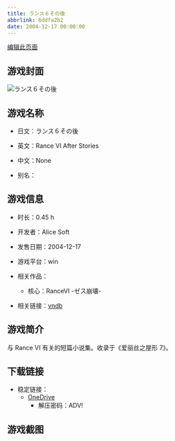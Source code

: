 ```yaml
---
title: ランス６その後
abbrlink: 6ddfa2b2
date: 2004-12-17 00:00:00
---
```

[编辑此页面](https://github.com/ACG-3/ADV3-source/blob/main/source/_posts/games/%E3%83%A9%E3%83%B3%E3%82%B9%EF%BC%96%E3%81%9D%E3%81%AE%E5%BE%8C.md)

## 游戏封面

![ランス６その後](https://pan.timero.xyz/onedrive/img_lib_001/%E3%83%A9%E3%83%B3%E3%82%B9%EF%BC%96%E3%81%9D%E3%81%AE%E5%BE%8C_cover.avif)


## 游戏名称

- 日文：ランス６その後
- 英文：Rance VI After Stories
- 中文：None

- 别名：


## 游戏信息

- 时长：0.45 h
- 开发者：Alice Soft
- 发售日期：2004-12-17
- 游戏平台：win
- 相关作品：
   - 核心：RanceVI -ゼス崩壊-

- 相关链接：[vndb](https://vndb.org/v29842)


## 游戏简介

与 Rance VI 有关的短篇小说集。收录于《爱丽丝之屋形 7》。


## 下载链接

- 稳定链接：
    - [OneDrive](https://pan.timero.xyz/onedrive/adv_lib_001/%E3%83%A9%E3%83%B3%E3%82%B9%EF%BC%96%E3%81%9D%E3%81%AE%E5%BE%8C)
        - 解压密码：ADV!



## 游戏截图



